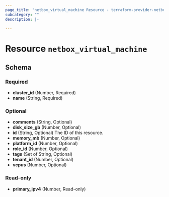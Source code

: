```yaml
---
page_title: "netbox_virtual_machine Resource - terraform-provider-netbox"
subcategory: ""
description: |-
  
---
```


# Resource `netbox_virtual_machine`





## Schema

### Required

- **cluster_id** (Number, Required)
- **name** (String, Required)

### Optional

- **comments** (String, Optional)
- **disk_size_gb** (Number, Optional)
- **id** (String, Optional) The ID of this resource.
- **memory_mb** (Number, Optional)
- **platform_id** (Number, Optional)
- **role_id** (Number, Optional)
- **tags** (Set of String, Optional)
- **tenant_id** (Number, Optional)
- **vcpus** (Number, Optional)

### Read-only

- **primary_ipv4** (Number, Read-only)


